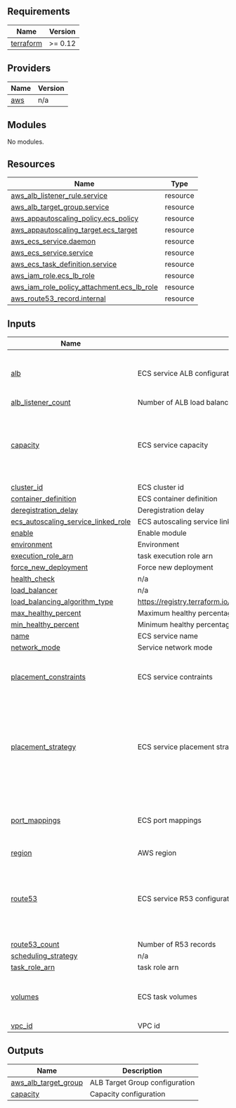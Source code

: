 ## Requirements

| Name | Version |
|------|---------|
| <a name="requirement_terraform"></a> [terraform](#requirement\_terraform) | >= 0.12 |

## Providers

| Name | Version |
|------|---------|
| <a name="provider_aws"></a> [aws](#provider\_aws) | n/a |

## Modules

No modules.

## Resources

| Name | Type |
|------|------|
| [aws_alb_listener_rule.service](https://registry.terraform.io/providers/hashicorp/aws/latest/docs/resources/alb_listener_rule) | resource |
| [aws_alb_target_group.service](https://registry.terraform.io/providers/hashicorp/aws/latest/docs/resources/alb_target_group) | resource |
| [aws_appautoscaling_policy.ecs_policy](https://registry.terraform.io/providers/hashicorp/aws/latest/docs/resources/appautoscaling_policy) | resource |
| [aws_appautoscaling_target.ecs_target](https://registry.terraform.io/providers/hashicorp/aws/latest/docs/resources/appautoscaling_target) | resource |
| [aws_ecs_service.daemon](https://registry.terraform.io/providers/hashicorp/aws/latest/docs/resources/ecs_service) | resource |
| [aws_ecs_service.service](https://registry.terraform.io/providers/hashicorp/aws/latest/docs/resources/ecs_service) | resource |
| [aws_ecs_task_definition.service](https://registry.terraform.io/providers/hashicorp/aws/latest/docs/resources/ecs_task_definition) | resource |
| [aws_iam_role.ecs_lb_role](https://registry.terraform.io/providers/hashicorp/aws/latest/docs/resources/iam_role) | resource |
| [aws_iam_role_policy_attachment.ecs_lb_role](https://registry.terraform.io/providers/hashicorp/aws/latest/docs/resources/iam_role_policy_attachment) | resource |
| [aws_route53_record.internal](https://registry.terraform.io/providers/hashicorp/aws/latest/docs/resources/route53_record) | resource |

## Inputs

| Name | Description | Type | Default | Required |
|------|-------------|------|---------|:--------:|
| <a name="input_alb"></a> [alb](#input\_alb) | ECS service ALB configuration | <pre>list(object({<br>    pattern      = string<br>    listener_arn = string<br>  }))</pre> | `[]` | no |
| <a name="input_alb_listener_count"></a> [alb\_listener\_count](#input\_alb\_listener\_count) | Number of ALB load balancers | `number` | `0` | no |
| <a name="input_capacity"></a> [capacity](#input\_capacity) | ECS service capacity | <pre>object({<br>    min            = number<br>    max            = number<br>    desired        = number<br>    enable_scaling = bool<br>    target_value   = number<br>  })</pre> | n/a | yes |
| <a name="input_cluster_id"></a> [cluster\_id](#input\_cluster\_id) | ECS cluster id | `string` | n/a | yes |
| <a name="input_container_definition"></a> [container\_definition](#input\_container\_definition) | ECS container definition | `string` | n/a | yes |
| <a name="input_deregistration_delay"></a> [deregistration\_delay](#input\_deregistration\_delay) | Deregistration delay | `number` | `60` | no |
| <a name="input_ecs_autoscaling_service_linked_role"></a> [ecs\_autoscaling\_service\_linked\_role](#input\_ecs\_autoscaling\_service\_linked\_role) | ECS autoscaling service linked role | `string` | `""` | no |
| <a name="input_enable"></a> [enable](#input\_enable) | Enable module | `bool` | `true` | no |
| <a name="input_environment"></a> [environment](#input\_environment) | Environment | `string` | n/a | yes |
| <a name="input_execution_role_arn"></a> [execution\_role\_arn](#input\_execution\_role\_arn) | task execution role arn | `string` | `null` | no |
| <a name="input_force_new_deployment"></a> [force\_new\_deployment](#input\_force\_new\_deployment) | Force new deployment | `bool` | `false` | no |
| <a name="input_health_check"></a> [health\_check](#input\_health\_check) | n/a | `map(string)` | `{}` | no |
| <a name="input_load_balancer"></a> [load\_balancer](#input\_load\_balancer) | n/a | `string` | `""` | no |
| <a name="input_load_balancing_algorithm_type"></a> [load\_balancing\_algorithm\_type](#input\_load\_balancing\_algorithm\_type) | https://registry.terraform.io/providers/hashicorp/aws/latest/docs/resources/lb_target_group#load_balancing_algorithm_type | `string` | `"least_outstanding_requests"` | no |
| <a name="input_max_healthy_percent"></a> [max\_healthy\_percent](#input\_max\_healthy\_percent) | Maximum healthy percentage | `number` | `null` | no |
| <a name="input_min_healthy_percent"></a> [min\_healthy\_percent](#input\_min\_healthy\_percent) | Minimum healthy percentage | `number` | `null` | no |
| <a name="input_name"></a> [name](#input\_name) | ECS service name | `string` | n/a | yes |
| <a name="input_network_mode"></a> [network\_mode](#input\_network\_mode) | Service network mode | `string` | `"bridge"` | no |
| <a name="input_placement_constraints"></a> [placement\_constraints](#input\_placement\_constraints) | ECS service contraints | <pre>list(object({<br>    type       = string<br>    expression = string<br>  }))</pre> | `[]` | no |
| <a name="input_placement_strategy"></a> [placement\_strategy](#input\_placement\_strategy) | ECS service placement strategy | <pre>list(object({<br>    field = string<br>    type  = string<br>  }))</pre> | <pre>[<br>  {<br>    "field": "attribute:ecs.availability-zone",<br>    "type": "spread"<br>  },<br>  {<br>    "field": "memory",<br>    "type": "binpack"<br>  }<br>]</pre> | no |
| <a name="input_port_mappings"></a> [port\_mappings](#input\_port\_mappings) | ECS port mappings | <pre>list(object({<br>    hostPort      = number<br>    containerPort = number<br>    protocol      = string<br>  }))</pre> | `[]` | no |
| <a name="input_region"></a> [region](#input\_region) | AWS region | `string` | n/a | yes |
| <a name="input_route53"></a> [route53](#input\_route53) | ECS service R53 configuration | <pre>list(object({<br>    zone_id                = string<br>    name                   = string<br>    type                   = string<br>    alias_name             = string<br>    alias_zone_id          = string<br>    evaluate_target_health = bool<br>  }))</pre> | `[]` | no |
| <a name="input_route53_count"></a> [route53\_count](#input\_route53\_count) | Number of R53 records | `number` | `0` | no |
| <a name="input_scheduling_strategy"></a> [scheduling\_strategy](#input\_scheduling\_strategy) | n/a | `string` | `"REPLICA"` | no |
| <a name="input_task_role_arn"></a> [task\_role\_arn](#input\_task\_role\_arn) | task role arn | `string` | n/a | yes |
| <a name="input_volumes"></a> [volumes](#input\_volumes) | ECS task volumes | <pre>list(object({<br>    name      = string<br>    host_path = string<br>  }))</pre> | `[]` | no |
| <a name="input_vpc_id"></a> [vpc\_id](#input\_vpc\_id) | VPC id | `string` | n/a | yes |

## Outputs

| Name | Description |
|------|-------------|
| <a name="output_aws_alb_target_group"></a> [aws\_alb\_target\_group](#output\_aws\_alb\_target\_group) | ALB Target Group configuration |
| <a name="output_capacity"></a> [capacity](#output\_capacity) | Capacity configuration |
